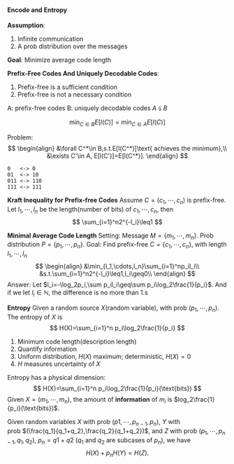#### Encode and Entropy
**Assumption**:
1. Infinite communication
2. A prob distribution over the messages

**Goal**:
Minimize average code length

**Prefix-Free Codes And Uniquely Decodable Codes**:
1. Prefix-free is a sufficient condition
2. Prefix-free is not a necessary condition

A: prefix-free codes
B: uniquely decodable codes
$A\subsetneqq B$

$$
\min_{C\in B}E[l(C)]=\min_{C\in A}E[l(C)]
$$

Problem:
$$
\begin{align}
&\forall C^*\in B,s.t.E[l(C^*)]\text{ achieves the minimum},\\
&\exists C'\in A, E[l(C')]=E[l(C^*)].
\end{align}
$$

```
0   <-> 0
01  <-> 10
011 <-> 110
111 <-> 111
```

**Kraft Inequality for Prefix-free Codes**
Assume $C=(c_1,\cdots,c_n)$ is prefix-free. Let $l_1,\cdots,l_n$ be the length(number of bits) of $c_1,\cdots,c_n$, then
$$
\sum_{i=1}^n2^{-l_i}\leq1
$$

**Minimal Average Code Length**
Setting: Message $M=\{m_1,\cdots,m_n\}$. Prob distribution $P=\{p_1,\cdots,p_n\}$.
Goal: Find prefix-free $C=\{c_1,\cdots,c_n\}$, with length $l_1,\cdots,l_n$
$$
\begin{align}
&\min_{l_1,\cdots,l_n}\sum_{i=1}^np_il_i\\
&s.t.\sum_{i=1}^n2^{-l_i}\leq1,l_i\geq0\\
\end{align}
$$
Answer: Let $l_i=-\log_2p_i,\sum p_il_i\geq\sum p_i\log_2\frac{1}{p_i}$. And if we let $l_i\in\mathbb{N}$, the difference is no more than 1.s

**Entropy**
Given a random source $X$(random variable), with prob $(p_1,\cdots,p_n)$.
The entropy of $X$ is
$$
H(X)=\sum_{i=1}^n p_i\log_2\frac{1}{p_i}
$$

1. Minimum code length(description length)
2. Quantify information
3. Uniform distribution, $H(X)$ maximum; deterministic, $H(X)=0$
4. $H$ measures uncertainty of $X$


Entropy has a physical dimension: $$ H(X)=\sum_{i=1}^n p_i\log_2\frac{1}{p_i}(\text{bits}) $$
Given $X=(m_1,⋯,m_n)$, the amount of **information** of $m_i$ is $log_2\frac{⁡1}{p_i}(\text{bits})$.

Given random variables $X$ with prob $(p1,\cdots,p_{n−1},p_n)$, $Y$ with prob $(\frac{q_1}{q_1+q_2},\frac{q_2}{q_1+q_2})$, and $Z$ with prob $(p_1,\cdots,p_{n−1},q_1,q_2)$, $p_n=q1+q2$ ($q_1$ and $q_2$ are subcases of $p_n$), we have $$H(X)+p_nH(Y)=H(Z).$$
